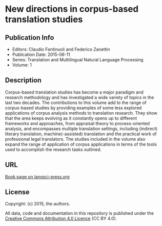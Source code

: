 # New directions in corpus-based translation studies

## Publication Info

- Editors: Claudio Fantinuoli and Federico Zanettin 
- Publication Date: 2015-06-11
- Series: Translation and Multilingual Natural Language Processing
- Volume: 1

## Description

Corpus-based translation studies has become a major paradigm and research methodology and has investigated a wide variety of topics in the last two decades. The contributions to this volume add to the range of corpus-based studies by providing examples of some less explored applications of corpus analysis methods to translation research. They show that the area keeps evolving as it constantly opens up to different frameworks and approaches, from appraisal theory to process-oriented analysis, and encompasses multiple translation settings, including (indirect) literary translation, machine(-assisted) translation and the practical work of professional legal translators. The studies included in the volume also expand the range of application of corpus applications in terms of the tools used to accomplish the research tasks outlined. 

## URL

[Book page on langsci-press.org](http://langsci-press.org/catalog/book/76)


## License

Copyright: (c) 2015, the authors.

All data, code and documentation in this repository is published under the
[Creative Commons Attribution 4.0 Licence](http://creativecommons.org/licenses/by/4.0/)
(CC BY 4.0).
